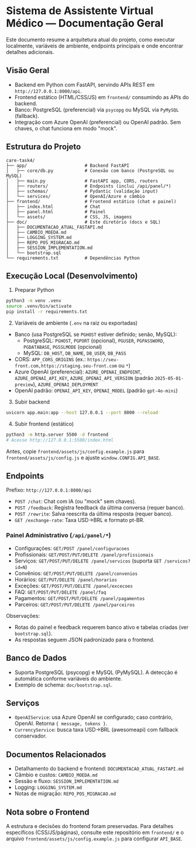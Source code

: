 # Sistema de Assistente Virtual Médico — Documentação Geral

Este documento resume a arquitetura atual do projeto, como executar localmente, variáveis de ambiente, endpoints principais e onde encontrar detalhes adicionais.

## Visão Geral

- Backend em Python com FastAPI, servindo APIs REST em `http://127.0.0.1:8000/api`.
- Frontend estático (HTML/CSS/JS) em `frontend/` consumindo as APIs do backend.
- Banco: PostgreSQL (preferencial) via `psycopg` ou MySQL via `PyMySQL` (fallback).
- Integração com Azure OpenAI (preferencial) ou OpenAI padrão. Sem chaves, o chat funciona em modo "mock".

## Estrutura do Projeto

```
care-task4/
├── app/                      # Backend FastAPI
│   ├── core/db.py            # Conexão com banco (PostgreSQL ou MySQL)
│   ├── main.py               # FastAPI app, CORS, routers
│   ├── routers/              # Endpoints (inclui /api/panel/*)
│   ├── schemas/              # Pydantic (validação input)
│   └── services/             # OpenAI/Azure e câmbio
├── frontend/                 # Frontend estático (chat e painel)
│   ├── index.html            # Chat
│   ├── panel.html            # Painel
│   └── assets/               # CSS, JS, imagens
├── doc/                      # Este diretório (docs e SQL)
│   ├── DOCUMENTACAO_ATUAL_FASTAPI.md
│   ├── CAMBIO_MOEDA.md
│   ├── LOGGING_SYSTEM.md
│   ├── REPO_POS_MIGRACAO.md
│   ├── SESSION_IMPLEMENTATION.md
│   └── bootstrap.sql
└── requirements.txt          # Dependências Python
```

## Execução Local (Desenvolvimento)

1) Preparar Python
```bash
python3 -m venv .venv
source .venv/bin/activate
pip install -r requirements.txt
```

2) Variáveis de ambiente (`.env` na raiz ou exportadas)
- Banco (usa PostgreSQL se `PGHOST` estiver definido; senão, MySQL):
  - PostgreSQL: `PGHOST`, `PGPORT` (opcional), `PGUSER`, `PGPASSWORD`, `PGDATABASE`, `PGSSLMODE` (opcional)
  - MySQL: `DB_HOST`, `DB_NAME`, `DB_USER`, `DB_PASS`
- CORS: `APP_CORS_ORIGINS` (ex.: `https://seu-front.com,https://staging.seu-front.com` ou `*`)
- Azure OpenAI (preferencial): `AZURE_OPENAI_ENDPOINT`, `AZURE_OPENAI_API_KEY`, `AZURE_OPENAI_API_VERSION` (padrão `2025-05-01-preview`), `AZURE_OPENAI_DEPLOYMENT`
- OpenAI padrão: `OPENAI_API_KEY`, `OPENAI_MODEL` (padrão `gpt-4o-mini`)

3) Subir backend
```bash
uvicorn app.main:app --host 127.0.0.1 --port 8000 --reload
```

4) Subir frontend (estático)
```bash
python3 -m http.server 5500 -d frontend
# Acesse http://127.0.0.1:5500/index.html
```
Antes, copie `frontend/assets/js/config.example.js` para `frontend/assets/js/config.js` e ajuste `window.CONFIG.API_BASE`.

## Endpoints

Prefixo: `http://127.0.0.1:8000/api`

- `POST /chat`: Chat com IA (ou "mock" sem chaves).
- `POST /feedback`: Registra feedback da última conversa (requer banco).
- `POST /rewrite`: Salva reescrita da última resposta (requer banco).
- `GET /exchange-rate`: Taxa USD→BRL e formato pt-BR.

### Painel Administrativo (`/api/panel/*`)
- Configurações: `GET/POST /panel/configuracoes`
- Profissionais: `GET/POST/PUT/DELETE /panel/profissionais`
- Serviços: `GET/POST/PUT/DELETE /panel/servicos` (suporta `GET /servicos?id=N`)
- Convênios: `GET/POST/PUT/DELETE /panel/convenios`
- Horários: `GET/PUT/DELETE /panel/horarios`
- Exceções: `GET/POST/PUT/DELETE /panel/excecoes`
- FAQ: `GET/POST/PUT/DELETE /panel/faq`
- Pagamentos: `GET/POST/PUT/DELETE /panel/pagamentos`
- Parceiros: `GET/POST/PUT/DELETE /panel/parceiros`

Observações:
- Rotas do painel e feedback requerem banco ativo e tabelas criadas (ver `bootstrap.sql`).
- As respostas seguem JSON padronizado para o frontend.

## Banco de Dados

- Suporta PostgreSQL (psycopg) e MySQL (PyMySQL). A detecção é automática conforme variáveis do ambiente.
- Exemplo de schema: `doc/bootstrap.sql`.

## Serviços

- `OpenAIService`: usa Azure OpenAI se configurado; caso contrário, OpenAI. Retorna `{ message, tokens }`.
- `CurrencyService`: busca taxa USD→BRL (awesomeapi) com fallback conservador.

## Documentos Relacionados

- Detalhamento do backend e frontend: `DOCUMENTACAO_ATUAL_FASTAPI.md`
- Câmbio e custos: `CAMBIO_MOEDA.md`
- Sessão e fluxo: `SESSION_IMPLEMENTATION.md`
- Logging: `LOGGING_SYSTEM.md`
- Notas de migração: `REPO_POS_MIGRACAO.md`

## Nota sobre o Frontend

A estrutura e decisões do frontend foram preservadas. Para detalhes específicos (CSS/JS/páginas), consulte este repositório em `frontend/` e o arquivo `frontend/assets/js/config.example.js` para configurar `API_BASE`.
